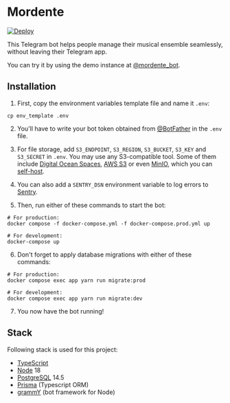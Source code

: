 # Mordente

[![Deploy](https://github.com/daniharo/mordente/actions/workflows/deploy.yml/badge.svg?branch=main)](https://github.com/daniharo/mordente/actions/workflows/deploy.yml)

This Telegram bot helps people manage their musical ensemble seamlessly, without leaving their Telegram app.

You can try it by using the demo instance at [@mordente_bot](https://t.me/mordente_bot).

## Installation

1. First, copy the environment variables template file and name it `.env`:

```shell
cp env_template .env
```

2. You'll have to write your bot token obtained from [@BotFather](https://t.me/botfather) in the `.env` file.

3. For file storage, add `S3_ENDPOINT`, `S3_REGION`, `S3_BUCKET`, `S3_KEY` and `S3_SECRET` in `.env`. You may use any S3-compatible tool. Some of them include [Digital Ocean Spaces](https://www.digitalocean.com/products/spaces), [AWS S3](https://aws.amazon.com/es/s3/) or even [MinIO](https://min.io/), which you can [self-host](https://min.io/docs/minio/container/index.html).

4. You can also add a `SENTRY_DSN` environment variable to log errors to [Sentry](https://sentry.io/).

5. Then, run either of these commands to start the bot:

```shell
# For production:
docker compose -f docker-compose.yml -f docker-compose.prod.yml up

# For development:
docker-compose up
```

6. Don't forget to apply database migrations with either of these commands:

```shell
# For production:
docker compose exec app yarn run migrate:prod

# For development:
docker compose exec app yarn run migrate:dev
```

7. You now have the bot running!

## Stack

Following stack is used for this project:

- [TypeScript](https://www.typescriptlang.org/)
- [Node](https://nodejs.dev/) 18
- [PostgreSQL](https://www.postgresql.org/) 14.5
- [Prisma](https://www.prisma.io/) (Typescript ORM)
- [grammY](https://grammy.dev/) (bot framework for Node)
